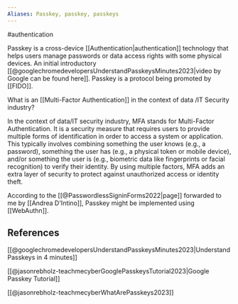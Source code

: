 ```yaml
---
Aliases: Passkey, passkey, passkeys
---
```

#authentication

Passkey is a cross-device [[Authentication|authentication]] technology that helps users manage passwords or data access rights with some physical devices. An initial introductory [[@googlechromedevelopersUnderstandPasskeysMinutes2023|video by Google can be found here]]. Passkey is a protocol being promoted by [[FIDO]].

What is an [[Multi-Factor Authentication]] in the context of data /IT Security industry?

In the context of data/IT security industry, MFA stands for Multi-Factor Authentication. It is a security measure that requires users to provide multiple forms of identification in order to access a system or application. This typically involves combining something the user knows (e.g., a password), something the user has (e.g., a physical token or mobile device), and/or something the user is (e.g., biometric data like fingerprints or facial recognition) to verify their identity. By using multiple factors, MFA adds an extra layer of security to protect against unauthorized access or identity theft.

According to the [[@PasswordlessSigninForms2022|page]] forwarded to me by [[Andrea D'Intino]], Passkey might be implemented using [[WebAuthn]].

## References

[[@googlechromedevelopersUnderstandPasskeysMinutes2023|Understand Passkeys in 4 minutes]]

[[@jasonrebholz-teachmecyberGooglePasskeysTutorial2023|Google Passkey Tutorial]]

[[@jasonrebholz-teachmecyberWhatArePasskeys2023]]


